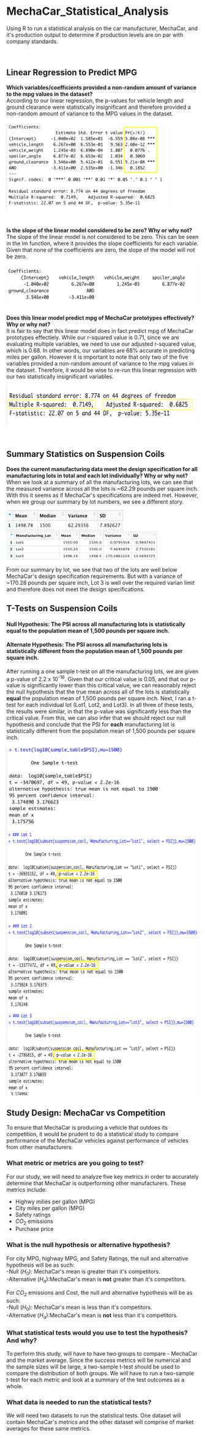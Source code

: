 # MechaCar_Statistical_Analysis
Using R to run a statistical analysis on the car manufacturer, MechaCar, and it's production output to determine if production levels are on par with company standards.


<br>

## Linear Regression to Predict MPG
__Which variables/coefficients provided a non-random amount of variance to the mpg values in the dataset?__ <br>
According to our linear regression, the p-values for vehicle length and ground clearance were statistically insignificant and therefore provided a non-random amount of variance to the MPG values in the dataset. 

<p align="left">
  <img 
    width="425"
    height="225"
    src="images/multiple_linear_regression.png"
  >
</p>
<br>

__Is the slope of the linear model considered to be zero? Why or why not?__ <br>
The slope of the linear model is not considered to be zero. This can be seen in the lm function, where it provides the slope coefficients for each variable. Given that none of the coefficients are zero, the slope of the model will not be zero.

<p align="left">
  <img 
    width="551"
    height="112"
    src="images/slope.png"
  >
<br>

__Does this linear model predict mpg of MechaCar prototypes effectively? Why or why not?__ <br>
It is fair to say that this linear model does in fact predict mpg of MechaCar prototypes effectiely. While our r-squared value is 0.71, since we are evaluating multiple variables, we need to use our adjusted r-squared value, which is 0.68. In other words, our variables are 68% accurate in predicting miles per gallon. However it is important to note that only two of the five variables provided a non-random amount of variance to the mpg values in the dataset. Therefore, it would be wise to re-run this linear regression with our two statistically insignificant variables. 

<p align="left">
  <img 
    width="612"
    height="104"
    src="images/r-squared.png"
  >
</p>
<br>

## Summary Statistics on Suspension Coils
__Does the current manufacturing data meet the design specification for all manufacturing lots in total and each lot individually? Why or why not?__
When we look at a summary of all the manufacturing lots, we can see that the measured variance across all the lots is ~62.29 pounds per square inch. With this it seems as if MechaCar's specifications are indeed met. However, when we group our summary by lot numbers, we see a different story.

<p float="left">
  <img
    width="306"
    height="52"
    src="images/total_summary.png"
  >
   <img
    width="395"
    height="74"
    src="images/lot_summary.png"
  >
</p>
</p>

From our summary by lot, we see that two of the lots are well below MechaCar's design specification requirements. But with a variance of ~170.28 pounds per square inch, Lot 3 is well over the required varian limit and therefore does not meet the design specifications.



## T-Tests on Suspension Coils
#### Null Hypothesis: The PSI across all manufacturing lots is statistically equal to the population mean of 1,500 pounds per square inch.
#### Alternate Hypothesis: The PSI across all manufacturing lots is statistically different from the population mean of 1,500 pounds per square inch.

After running a one sample t-test on all the manufacturing lots, we are given a p-value of 2.2 x 10<sup>-16</sup>. Given that our critical value is 0.05, and that our p-value is significantly lower than this critical value, we can reasonably reject the null hypothesis that the true mean across all of the lots is statistically __equal__ the population mean of 1,500 pounds per square inch. Next, I ran a t-test for each individual lot (Lot1, Lot2, and Lot3). In all three of these tests, the results were similar, in that the p-value was significantly less than the critical value. From this, we can also infer that we should reject our null hypothesis and conclude that the PSI for __each__ manufacturing lot is statistically different from the population mean of 1,500 pounds per square inch.

<p float="left">
  <img
    width="406"
    height="211"
    src="images/total_t_test.png"
  >
   <img
    width="661"
    height="241"
    src="images/lot1_t_test.png"
  >
  <img
    width="655"
    height="231"
    src="images/lot2_t_test.png"
  >
  <img
    width="668"
    height="218"
    src="images/lot3_t_test.png"
  >
</p>



## Study Design: MechaCar vs Competition
To ensure that MechaCar is producing a vehicle that outdoes its competition, it would be prudent to do a statistical study to compare performance of the MechaCar vehicles against performance of vehicles from other manufacturers. 

### What metric or metrics are you going to test?
For our study, we will need to analyze five key metrics in order to accurately determine that MechaCar is outperforming other manufacturers. These metrics include:
- Highwy milies per gallon (MPG)
- City miles per gallon (MPG)
- Safety ratings
- $CO_2$ emissions
- Purchase price

### What is the null hypothesis or alternative hypothesis?
For city MPG, highway MPG, and Safety Ratings, the null and alternative hypothesis will be as such:
<br>
-Null ($H_0$): MechaCar's mean is greater than it's competitors.<br> 
-Alternative ($H_a$):MechaCar's mean is __not__ greater than it's competitors.
<br>

For $CO_2$ emissions and Cost, the null and alternative hypothesis will be as such:
<br>
-Null ($H_0$): MechaCar's mean is less than it's competitors.<br> 
-Alternative ($H_a$):MechaCar's mean is __not__ less than it's competitors.
<br>


### What statistical tests would you use to test the hypothesis? And why?
To perform this study, will have to have two groups to compare - MechaCar and the market average. Since the success metrics will be numerical and the sample sizes will be large, a two-sample t-test should be used to compare the distribution of both groups. We will have to run a two-sample t-test for each metric and look at a summary of the test outcomes as a whole.

### What data is needed to run the statistical tests?
We will need two datasets to run the statistical tests. One dataset will contain MechaCar's metrics and the other dataset will comprise of market averages for these same metrics.

